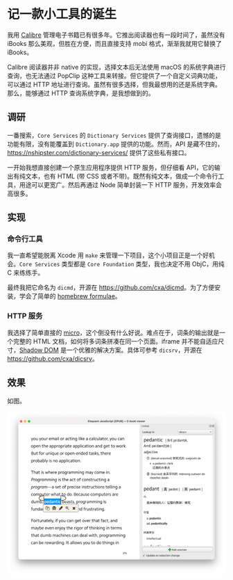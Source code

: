 # 记一款小工具的诞生

我用 [Calibre](https://calibre-ebook.com) 管理电子书籍已有很多年。它推出阅读器也有一段时间了，虽然没有 iBooks 那么美观，但胜在方便，而且直接支持 mobi 格式，渐渐我就用它替换了 iBooks。

Calibre 阅读器并非 native 的实现，选择文本后无法使用 macOS 的系统字典进行查询，也无法通过 PopClip 这种工具来转接。但它提供了一个自定义词典功能，可以通过 HTTP 地址进行查询。虽然有很多选择，但我最想用的还是系统字典。那么，能够通过 HTTP 查询系统字典，是我想做到的。

## 调研

一番搜索，`Core Services` 的 `Dictionary Services` 提供了查询接口，遗憾的是功能有限，没有能覆盖到 `Dictionary.app` 提供的功能。然而，API 是藏不住的，<https://nshipster.com/dictionary-services/> 提供了这些私有接口。

一开始我想直接创建一个原生应用程序提供 HTTP 服务，但仔细看 API，它的输出有纯文本，也有 HTML (带 CSS 或者不带)。既然有纯文本，做成一个命令行工具，用途可以更宽广。然后再通过 Node 简单封装一下 HTTP 服务，开发效率会高很多。

## 实现

### 命令行工具

我一直希望能脱离 Xcode 用 `make` 来管理一下项目，这个小项目正是一个好机会。`Core Services` 类型都是 `Core Foundation` 类型，我也决定不用 ObjC，用纯 C 来练练手。

最终我把它命名为 `dicmd`，开源在 <https://github.com/cxa/dicmd>。为了方便安装，学会了简单的 [homebrew formulae](https://github.com/cxa/homebrew-formulae/blob/main/dicmd.rb)。

### HTTP 服务

我选择了简单直接的 [micro](https://github.com/vercel/micro)，这个倒没有什么好说。难点在于，词条的输出就是一个完整的 HTML 文档，如何将多词条拼凑在同一个页面。iframe 并不能自适应尺寸，[Shadow DOM](https://developer.mozilla.org/en-US/docs/Web/Web_Components/Using_shadow_DOM) 是一个优雅的解决方案。具体可参考 `dicsrv`，开源在 <https://github.com/cxa/dicsrv>。

## 效果

如图。

![Screen shot](/assets/posts/2021_01_13_sample.png)
